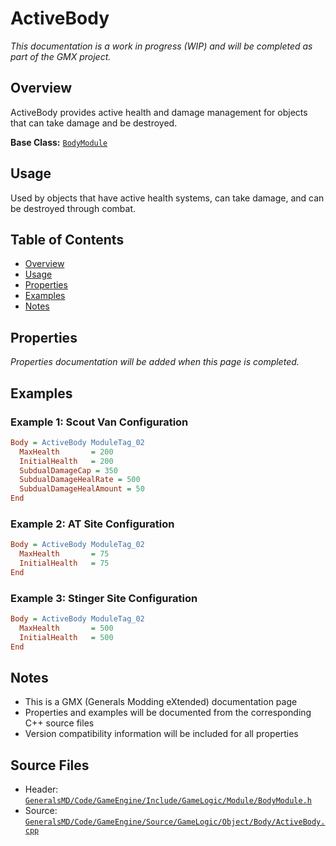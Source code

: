 # ActiveBody

*This documentation is a work in progress (WIP) and will be completed as part of the GMX project.*

## Overview

ActiveBody provides active health and damage management for objects that can take damage and be destroyed.

**Base Class:** [`BodyModule`](../../GeneralsMD/Code/GameEngine/Include/GameLogic/Module/BodyModule.h)

## Usage

Used by objects that have active health systems, can take damage, and can be destroyed through combat.

## Table of Contents

- [Overview](#overview)
- [Usage](#usage)
- [Properties](#properties)
- [Examples](#examples)
- [Notes](#notes)

## Properties

*Properties documentation will be added when this page is completed.*

## Examples

### Example 1: Scout Van Configuration
```ini
Body = ActiveBody ModuleTag_02
  MaxHealth       = 200
  InitialHealth   = 200
  SubdualDamageCap = 350
  SubdualDamageHealRate = 500
  SubdualDamageHealAmount = 50
End
```

### Example 2: AT Site Configuration
```ini
Body = ActiveBody ModuleTag_02
  MaxHealth       = 75
  InitialHealth   = 75
End
```

### Example 3: Stinger Site Configuration
```ini
Body = ActiveBody ModuleTag_02
  MaxHealth       = 500
  InitialHealth   = 500
End
```

## Notes

- This is a GMX (Generals Modding eXtended) documentation page
- Properties and examples will be documented from the corresponding C++ source files
- Version compatibility information will be included for all properties

## Source Files

- Header: [`GeneralsMD/Code/GameEngine/Include/GameLogic/Module/BodyModule.h`](../../GeneralsMD/Code/GameEngine/Include/GameLogic/Module/BodyModule.h)
- Source: [`GeneralsMD/Code/GameEngine/Source/GameLogic/Object/Body/ActiveBody.cpp`](../../GeneralsMD/Code/GameEngine/Source/GameLogic/Object/Body/ActiveBody.cpp)
